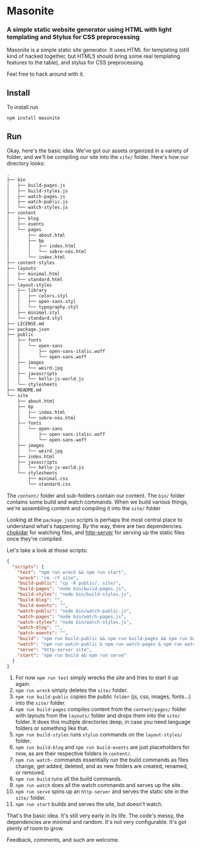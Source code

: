# Masonite

### A simple static website generator using HTML with light templating and Stylus for CSS preprocessing

Masonite is a simple static site generator. It uses HTML for templating (still kind of hacked together, but HTML5 should bring some real templating features to the table), and stylus for CSS preprocessing.

Feel free to hack around with it.

## Install

To install run

```
npm install masonite
```

## Run

Okay, here's the basic idea. We've got our assets organized in a variety of folder, and we'll be compiling our site into the `site/` folder. Here's how our directory looks:

```bash
.
├── bin
│   ├── build-pages.js
│   ├── build-styles.js
│   ├── watch-pages.js
│   ├── watch-public.js
│   └── watch-styles.js
├── content
│   ├── blog
│   ├── events
│   └── pages
│       ├── about.html
│       ├── bp
│       │   ├── index.html
│       │   └── sobre-nós.html
│       └── index.html
├── content-styles
├── layouts
│   ├── minimal.html
│   └── standard.html
├── layout-styles
│   ├── library
│   │   ├── colors.styl
│   │   ├── open-sans.styl
│   │   └── typography.styl
│   ├── minimal.styl
│   └── standard.styl
├── LICENSE.md
├── package.json
├── public
│   ├── fonts
│   │   └── open-sans
│   │       ├── open-sans-italic.woff
│   │       └── open-sans.woff
│   ├── images
│   │   └── weird.jpg
│   ├── javascripts
│   │   └── hello-js-world.js
│   └── stylesheets
├── README.md
└── site
    ├── about.html
    ├── bp
    │   ├── index.html
    │   └── sobre-nós.html
    ├── fonts
    │   └── open-sans
    │       ├── open-sans-italic.woff
    │       └── open-sans.woff
    ├── images
    │   └── weird.jpg
    ├── index.html
    ├── javascripts
    │   └── hello-js-world.js
    └── stylesheets
        ├── minimal.css
        └── standard.css
```

The `content/` folder and sub-folders contain our content. The `bin/` folder contains some build and watch commands. When we build various things, we're assembling content and compiling it into the `site/` folder

Looking at the `package.json` scripts is perhaps the most central place to understand what's happening. By the way, there are two dependencies. [chokidar](https://github.com/paulmillr/chokidar) for watching files, and [http-server](https://github.com/indexzero/http-server) for serving up the static files once they're compiled.

Let's take a look at those scripts:

```json
{
  "scripts": {
    "test": "npm run wreck && npm run start",
    "wreck": "rm -rf site",
    "build-public": "cp -R public/. site/",
    "build-pages": "node bin/build-pages.js",
    "build-styles": "node bin/build-styles.js",
    "build-blog": "",
    "build-events": "",
    "watch-public": "node bin/watch-public.js",
    "watch-pages": "node bin/watch-pages.js",
    "watch-styles": "node bin/watch-styles.js",
    "watch-blog": "",
    "watch-events": "",
    "build": "npm run build-public && npm run build-pages && npm run build-styles",
    "watch": "npm run watch-public & npm run watch-pages & npm run watch-styles & npm run serve",
    "serve": "http-server site",
    "start": "npm run build && npm run serve"
  }
}
```

1. For now `npm run test` simply wrecks the site and tries to start it up again.
2. `npm run wreck` simply deletes the `site/` folder.
3. `npm run build-public` copies the public `folder` (js, css, images, fonts...) into the `site/` folder.
4. `npm run build-pages` compiles content from the `content/pages/` folder with layouts from the `layouts/` folder and drops them into the `site/` folder. It does this multiple directories deep, in case you need language folders or something like that.
5. `npm run build-styles` runs `stylus` commands on the `layout-styles/` folder.
6. `npm run build-blog` and `npm run build-events` are just placeholders for now, as are their respective folders in `content/`.
7. `npm run watch-` commands essentially run the build commands as files change, get added, deleted, and as new folders are created, renamed, or removed.
8. `npm run build` runs all the build commands.
9. `npm run watch` does all the watch commands and serves up the site.
10. `npm run serve` spins up an `http-server` and serves the static site in the `site/` folder.
11. `npm run start` builds and serves the site, but doesn't watch.

That's the basic idea. It's still very early in its life. The code's messy, the dependencies are minimal and random. It's not very configurable. It's got plenty of room to grow.

Feedback, comments, and such are welcome.

